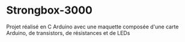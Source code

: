 # Strongbox-3000
Projet réalisé en C Arduino avec une maquette composée d'une carte Arduino, de transistors, de résistances et de LEDs
